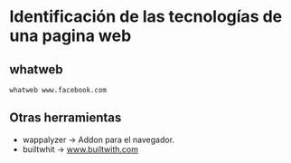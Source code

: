 # Identificación de las tecnologías de una pagina web
## whatweb
`whatweb www.facebook.com`
## Otras herramientas
- wappalyzer -> Addon para el navegador.
- builtwhit -> www.builtwith.com

